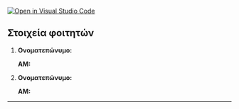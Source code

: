 [![Open in Visual Studio Code](https://classroom.github.com/assets/open-in-vscode-718a45dd9cf7e7f842a935f5ebbe5719a5e09af4491e668f4dbf3b35d5cca122.svg)](https://classroom.github.com/online_ide?assignment_repo_id=11080783&assignment_repo_type=AssignmentRepo)
## Στοιχεία φοιτητών

 1. **Ονοματεπώνυμο:** 

    **ΑΜ:** 

 2. **Ονοματεπώνυμο:** 

    **ΑΜ:** 

---
